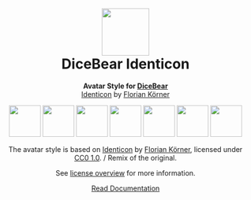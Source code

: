 <h1 align="center"><img src="https://dicebear.com/logo-readme.svg" width="96" /> <br />DiceBear Identicon</h1>
<p align="center">
  <strong>Avatar Style for <a href="https://dicebear.com/">DiceBear</a></strong><br />
  <a href="https://dicebear.com">Identicon</a> by <a href="https://dicebear.com">Florian Körner</a>
</p>

<p align="center">
  <img src="https://api.dicebear.com/5.x/identicon/svg?seed=Mimi" width="64" />
  <img src="https://api.dicebear.com/5.x/identicon/svg?seed=Sasha" width="64" />
  <img src="https://api.dicebear.com/5.x/identicon/svg?seed=Lilly" width="64" />
  <img src="https://api.dicebear.com/5.x/identicon/svg?seed=Tigger" width="64" />
  <img src="https://api.dicebear.com/5.x/identicon/svg?seed=Bella" width="64" />
  <img src="https://api.dicebear.com/5.x/identicon/svg?seed=Zoe" width="64" />
  <img src="https://api.dicebear.com/5.x/identicon/svg?seed=Kitty" width="64" />
</p>

<p align="center">
  The avatar style is based on <a href="https://dicebear.com">Identicon</a> by
  <a href="https://dicebear.com">Florian Körner</a>, licensed under
  <a href="https://creativecommons.org/publicdomain/zero/1.0/">CC0 1.0</a>. / Remix of the original.
</p>
<p align="center">
  See <a href="https://dicebear.com/licenses">license overview</a> for more information.
</p>

<p align="center">
  <a href="https://dicebear.com/styles/identicon">
    Read Documentation
  </a>
</p>
